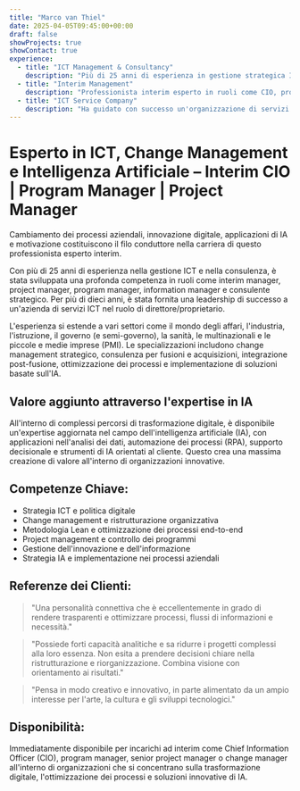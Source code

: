 ```yaml
---
title: "Marco van Thiel"
date: 2025-04-05T09:45:00+00:00
draft: false
showProjects: true
showContact: true
experience:
  - title: "ICT Management & Consultancy"
    description: "Più di 25 anni di esperienza in gestione strategica ICT, trasformazione digitale e consulenza IT, inclusa l'applicazione dell'intelligenza artificiale (IA) nei processi aziendali."
  - title: "Interim Management"
    description: "Professionista interim esperto in ruoli come CIO, project manager, program manager, information manager e consulente strategico. Specializzato in change management, innovazione e ottimizzazione dei processi guidata dall'IA."
  - title: "ICT Service Company"
    description: "Ha guidato con successo un'organizzazione di servizi ICT come direttore/proprietario per più di dieci anni, concentrandosi sulla crescita, sull'erogazione di servizi orientati al cliente e sull'integrazione di nuove tecnologie."
---
```


# Esperto in ICT, Change Management e Intelligenza Artificiale – Interim CIO | Program Manager | Project Manager

Cambiamento dei processi aziendali, innovazione digitale, applicazioni di IA e motivazione costituiscono il filo conduttore nella carriera di questo professionista esperto interim.

Con più di 25 anni di esperienza nella gestione ICT e nella consulenza, è stata sviluppata una profonda competenza in ruoli come interim manager, project manager, program manager, information manager e consulente strategico. Per più di dieci anni, è stata fornita una leadership di successo a un'azienda di servizi ICT nel ruolo di direttore/proprietario.

L'esperienza si estende a vari settori come il mondo degli affari, l'industria, l'istruzione, il governo (e semi-governo), la sanità, le multinazionali e le piccole e medie imprese (PMI). Le specializzazioni includono change management strategico, consulenza per fusioni e acquisizioni, integrazione post-fusione, ottimizzazione dei processi e implementazione di soluzioni basate sull'IA.

## Valore aggiunto attraverso l'expertise in IA

All'interno di complessi percorsi di trasformazione digitale, è disponibile un'expertise aggiornata nel campo dell'intelligenza artificiale (IA), con applicazioni nell'analisi dei dati, automazione dei processi (RPA), supporto decisionale e strumenti di IA orientati al cliente. Questo crea una massima creazione di valore all'interno di organizzazioni innovative.

## Competenze Chiave:

* Strategia ICT e politica digitale
* Change management e ristrutturazione organizzativa
* Metodologia Lean e ottimizzazione dei processi end-to-end
* Project management e controllo dei programmi
* Gestione dell'innovazione e dell'informazione
* Strategia IA e implementazione nei processi aziendali

## Referenze dei Clienti:

> "Una personalità connettiva che è eccellentemente in grado di rendere trasparenti e ottimizzare processi, flussi di informazioni e necessità."

> "Possiede forti capacità analitiche e sa ridurre i progetti complessi alla loro essenza. Non esita a prendere decisioni chiare nella ristrutturazione e riorganizzazione. Combina visione con orientamento ai risultati."

> "Pensa in modo creativo e innovativo, in parte alimentato da un ampio interesse per l'arte, la cultura e gli sviluppi tecnologici."

## Disponibilità:

Immediatamente disponibile per incarichi ad interim come Chief Information Officer (CIO), program manager, senior project manager o change manager all'interno di organizzazioni che si concentrano sulla trasformazione digitale, l'ottimizzazione dei processi e soluzioni innovative di IA.
